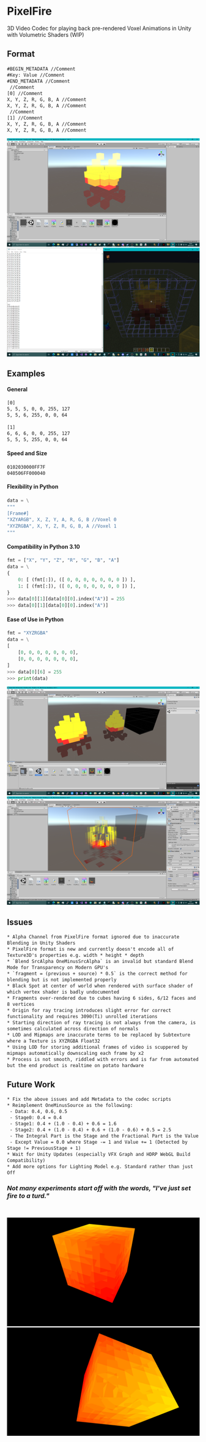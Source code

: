 # PixelFire
3D Video Codec for playing back pre-rendered Voxel Animations in Unity with Volumetric Shaders (WIP)

## Format
```
#BEGIN_METADATA //Comment
#Key: Value //Comment
#END_METADATA //Comment
 //Comment
[0] //Comment
X, Y, Z, R, G, B, A //Comment
X, Y, Z, R, G, B, A //Comment
 //Comment
[1] //Comment
X, Y, Z, R, G, B, A //Comment
X, Y, Z, R, G, B, A //Comment
```

![screenshot](https://github.com/TheMindVirus/PixelFire/blob/main/screenshot.png)
![screenshot](https://github.com/TheMindVirus/PixelFire/blob/main/screenshot1.png)

## Examples
#### General
```
[0]
5, 5, 5, 0, 0, 255, 127
5, 5, 6, 255, 0, 0, 64

[1]
6, 6, 6, 0, 0, 255, 127
5, 5, 5, 255, 0, 0, 64
```
#### Speed and Size
```[0]
0102030000FF7F
040506FF000040
```
#### Flexibility in Python
```py
data = \
"""
[Frame#]
"XZYARGB", X, Z, Y, A, R, G, B //Voxel 0
"XYZRGBA", X, Y, Z, R, G, B, A //Voxel 1
"""
```
#### Compatibility in Python 3.10
```py
fmt = ["X", "Y", "Z", "R", "G", "B", "A"]
data = \
{
    0: [ (fmt[:]), ([ 0, 0, 0, 0, 0, 0, 0 ]) ],
    1: [ (fmt[:]), ([ 0, 0, 0, 0, 0, 0, 0 ]) ],
}
>>> data[0][1][data[0][0].index("A")] = 255
>>> data[0][1][data[0][0].index("A")]
```
#### Ease of Use in Python
```py
fmt = "XYZRGBA"
data = \
[
    [0, 0, 0, 0, 0, 0, 0],
    [0, 0, 0, 0, 0, 0, 0],
]
>>> data[0][6] = 255
>>> print(data)
```

![screenshot](https://github.com/TheMindVirus/PixelFire/blob/main/screenshot2.png)
![screenshot](https://github.com/TheMindVirus/PixelFire/blob/main/screenshot3.png)

## Issues
```
* Alpha Channel from PixelFire format ignored due to inaccurate Blending in Unity Shaders
* PixelFire format is new and currently doesn't encode all of Texture3D's properties e.g. width * height * depth
* `Blend SrcAlpha OneMinusSrcAlpha` is an invalid but standard Blend Mode for Transparency on Modern GPU's
* `fragment = (previous + source) * 0.5` is the correct method for blending but is not implemented properly
* Black Spot at center of world when rendered with surface shader of which vertex shader is badly undocumented
* Fragments over-rendered due to cubes having 6 sides, 6/12 faces and 8 vertices
* Origin for ray tracing introduces slight error for correct functionality and requires 3090(Ti) unrolled iterations
* Starting direction of ray tracing is not always from the camera, is sometimes calculated across direction of normals
* LOD and Mipmaps are inaccurate terms to be replaced by Subtexture where a Texture is XYZRGBA Float32
* Using LOD for storing additional frames of video is scuppered by mipmaps automatically downscaling each frame by x2
* Process is not smooth, riddled with errors and is far from automated but the end product is realtime on potato hardware
```

## Future Work
```
* Fix the above issues and add Metadata to the codec scripts
* Reimplement OneMinusSource as the following:
 - Data: 0.4, 0.6, 0.5
 - Stage0: 0.4 = 0.4
 - Stage1: 0.4 + (1.0 - 0.4) + 0.6 = 1.6
 - Stage2: 0.4 + (1.0 - 0.4) + 0.6 + (1.0 - 0.6) + 0.5 = 2.5
 - The Integral Part is the Stage and the Fractional Part is the Value
 - Except Value = 0.0 where Stage -= 1 and Value += 1 (Detected by Stage != PreviousStage + 1)
* Wait for Unity Updates (especially VFX Graph and HDRP WebGL Build Compatibility)
* Add more options for Lighting Model e.g. Standard rather than just Off
```
### *Not many experiments start off with the words, "I've just set fire to a turd."*
</br>

![screenshot](https://github.com/TheMindVirus/PixelFire/blob/main/screenshot4.png)
![screenshot](https://github.com/TheMindVirus/PixelFire/blob/main/screenshot5.png)
